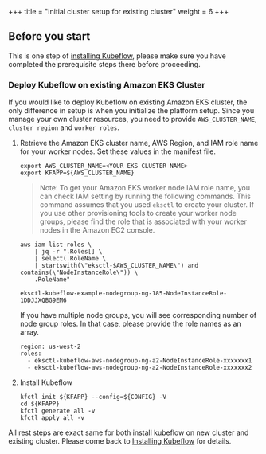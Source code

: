 +++
title = "Initial cluster setup for existing cluster"
weight = 6
+++

## Before you start

This is one step of [installing Kubeflow](/docs/aws/deploy/install-kubeflow), please make sure you have completed the prerequisite steps there before proceeding.

### Deploy Kubeflow on existing Amazon EKS Cluster

If you would like to deploy Kubeflow on existing Amazon EKS cluster, the only difference in setup is when you initialize the platform setup. Since you manage your own cluster resources, you need to provide `AWS_CLUSTER_NAME`, `cluster region` and `worker roles`.


1. Retrieve the Amazon EKS cluster name, AWS Region, and IAM role name for your worker nodes. Set these values in the manifest file.

    ```shell
    export AWS_CLUSTER_NAME=<YOUR EKS CLUSTER NAME>
    export KFAPP=${AWS_CLUSTER_NAME}
    ```

    > Note: To get your Amazon EKS worker node IAM role name, you can check IAM setting by running the following commands. This command assumes that you used `eksctl` to create your cluster. If you use other provisioning tools to create your worker node groups, please find the role that is associated with your worker nodes in the Amazon EC2 console.

    ```shell
    aws iam list-roles \
        | jq -r ".Roles[] \
        | select(.RoleName \
        | startswith(\"eksctl-$AWS_CLUSTER_NAME\") and contains(\"NodeInstanceRole\")) \
        .RoleName"

    eksctl-kubeflow-example-nodegroup-ng-185-NodeInstanceRole-1DDJJXQBG9EM6
    ```

    If you have multiple node groups, you will see corresponding number of node group roles. In that case, please provide the role names as an array.

    ```
    region: us-west-2
    roles:
      - eksctl-kubeflow-aws-nodegroup-ng-a2-NodeInstanceRole-xxxxxxx1
      - eksctl-kubeflow-aws-nodegroup-ng-a2-NodeInstanceRole-xxxxxxx2
    ```

1. Install Kubeflow

    ```shell
    kfctl init ${KFAPP} --config=${CONFIG} -V
    cd ${KFAPP}
    kfctl generate all -v
    kfctl apply all -v
    ```

All rest steps are exact same for both install kubeflow on new cluster and existing cluster. Please come back to [Installing Kubeflow](/docs/aws/deploy/install-kubeflow) for details.
